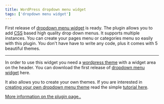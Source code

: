 ```yaml
---
title: WordPress dropdown menu widget
tags: ['dropdown menu widget']
---
```


First release of <a href="{{ site.baseurl }}/projects/wordpress/dropdown-menu-widget/">dropdown menu widget</a> is ready. The plugin allows you to add [CSS](/tag/css/) based high quality drop down menus. It supports multiple instances. You can create your pages menu or categories menu so easily with this plugin. You don't have have to write any code, plus it comes with 5 beautiful themes.
 ***
 In order to use this widget you need a <a href="{{ site.baseurl }}/wordpress/themes/">wordpress theme</a> with a widget area on the header. You can download the first release of <a href="{{ site.baseurl }}/projects/wordpress/dropdown-menu-widget/">dropdown menu widget</a> here.

It also allows you to create your own themes. If you are interested in <a href="{{ site.baseurl }}/tutorial-create-your-very-own-dropdown-menu-stylesheet/">creating your own dropdown menu theme</a> read the simple <a href="{{ site.baseurl }}/tutorial-create-your-very-own-dropdown-menu-stylesheet/">tutorial here</a>.

<a href="{{ site.baseurl }}/projects/wordpress/dropdown-menu-widget/">More information on the plugin page..</a>
